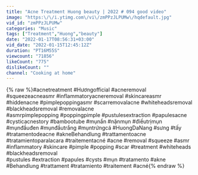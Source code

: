 ```yaml
---
title: "Acne Treatment Huong beauty | 2022 # 094 good video"
image: "https:\/\/i.ytimg.com\/vi\/zmPPzJLPUMw\/hqdefault.jpg"
vid_id: "zmPPzJLPUMw"
categories: "Music"
tags: ["Treatment","Huong","beauty"]
date: "2022-01-17T08:56:31+03:00"
vid_date: "2022-01-15T12:45:12Z"
duration: "PT16M55S"
viewcount: "71856"
likeCount: "775"
dislikeCount: ""
channel: "Cooking at home"
---
```

{% raw %}#acnetreatment #Hươngofficial #acneremoval #squeezeacneasmr #inflammatoryacneremoval #skincareasmr #hiddenacne #pimplepoppingasmr #scarremovalacne #whiteheadsremoval #blackheadsremoval #removalacne<br />#asmrpimplepopping #poppingpimple #pustulesextraction #papulesacne #cysticacnestory #bambootube #mụnẩn #nặnmụn #điềutrịmụn #mụnđầuđen #mụnđầutrắng #mụntrứngcá #HuongDaNang #sưng #tấy<br />#tratamentodeacne #akneBehandlung #trattamentoacne  #tratamientoparalacara #traitementacné #acne #removal #squeeze #asmr #inflammatory #skincare #pimple #popping #scar #treatment #whiteheads #blackheadsremoval<br />#pustules #extraction #papules #cysts #mụn #tratamento #akne #Behandlung #trattament #tratamiento #traitement #acné{% endraw %}
